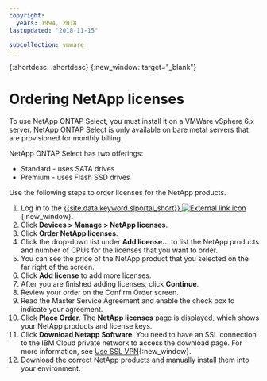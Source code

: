 ```yaml
---
copyright:
  years: 1994, 2018
lastupdated: "2018-11-15"

subcollection: vmware
---
```


{:shortdesc: .shortdesc}
{:new_window: target="_blank"}

# Ordering NetApp licenses

To use NetApp ONTAP Select, you must install it on a VMWare vSphere 6.x server.
NetApp ONTAP Select is only available on bare metal servers that are provisioned for monthly billing.

NetApp ONTAP Select has two offerings:
* Standard - uses SATA drives
* Premium - uses Flash SSD drives

Use the following steps to order licenses for the NetApp products.
1. Log in to the [{{site.data.keyword.slportal_short}} ![External link icon](../../icons/launch-glyph.svg "External link icon")](https://control.softlayer.com/){:new_window}.
2. Click **Devices > Manage > NetApp licenses**.
3. Click **Order NetApp licenses**.
4. Click the drop-down list under **Add license...** to list the NetApp products and number of CPUs for the licenses that you want to order.
5. You can see the price of the NetApp product that you selected on the far right of the screen.
6. Click **Add license** to add more licenses.
7. After you are finished adding licenses, click **Continue**.
8. Review your order on the Confirm Order screen.
9. Read the Master Service Agreement and enable the check box to indicate your agreement.
10. Click **Place Order**. The **NetApp licenses** page is displayed, which shows your NetApp products and license keys.
7. Click **Download Netapp Software**. You need to have an SSL connection to the IBM Cloud private network to access the download page. For more information, see [Use SSL VPN](https://console.bluemix.net/docs/infrastructure/iaas-vpn/use-ssl-vpn.html#use-ssl-vpn){:new_window}.
8. Download the correct NetApp products and manually install them into your environment.
